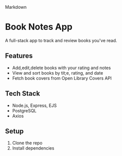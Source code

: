 Markdown 

# Book Notes App

A full-stack app to track and review books you've read.

## Features
- Add,edit,delete books with your rating and notes
- View and sort  books by tit;e, rating, and date
- Fetch book covers from Open Library Covers API

## Tech Stack
- Node.js, Express, EJS
- PostgreSQL
- Axios

## Setup 
1. Clone the repo
2. Install dependencies